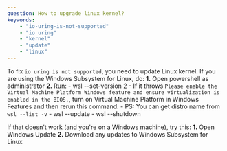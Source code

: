 ```yaml
---
question: How to upgrade linux kernel?
keywords:
    - "io-uring-is-not-supported"
    - "io uring"
    - "kernel"
    - "update"
    - "linux"
---
```


To fix `io uring is not supported`, you need to update Linux kernel.
If you are using the Windows Subsystem for Linux, do:
  **1.** Open powershell as administrator
  **2.** Run:
     - wsl --set-version <disto name> 2
       - If it throws `Please enable the Virtual Machine Platform Windows feature and ensure virtualization is enabled in the BIOS.`, turn on Virtual Machine Platform in Windows Features and then rerun this command.
       - PS: You can get distro name from `wsl --list -v` 
     - wsl --update
     - wsl --shutdown

If that doesn't work (and you're on a Windows machine), try this:
  **1.** Open Windows Update
  **2.** Download any updates to Windows Subsystem for Linux
